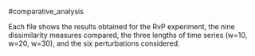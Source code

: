 #comparative_analysis

Each file shows the results obtained for the RvP experiment, the nine dissimilarity measures compared,  the three lengths of time series (w=10, w=20, w=30), and the six perturbations considered.
